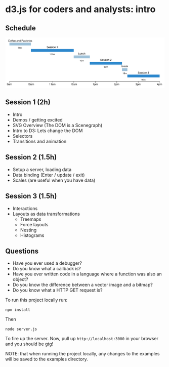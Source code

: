 # d3.js for coders and analysts: intro

## Schedule

![](schedule.png)

## Session 1 (2h)
+ Intro
+ Demos / getting excited
+ SVG Overview (The DOM is a Scenegraph)
+ Intro to D3: Lets change the DOM
+ Selectors
+ Transitions and animation

## Session 2 (1.5h)
+ Setup a server, loading data
+ Data binding (Enter / update / exit)
+ Scales (are useful when you have data)

## Session 3 (1.5h)
+ Interactions
+ Layouts as data transformations
  + Treemaps
  + Force layouts
  + Nesting
  + Histograms

## Questions
 + Have you ever used a debugger?
 + Do you know what a callback is?
 + Have you ever written code in a language where a function was also an object?
 + Do you know the difference between a vector image and a bitmap?
 + Do you know what a HTTP GET request is?


To run this project locally run:

    npm install

Then

    node server.js

To fire up the server. Now, pull up `http://localhost:3000` in your browser and you should be gtg!

NOTE: that when running the project locally, any changes to the examples will be saved to the examples directory.